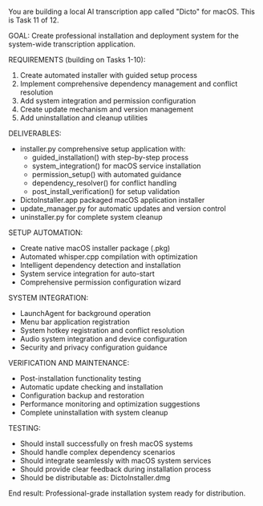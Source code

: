 You are building a local AI transcription app called "Dicto" for macOS. This is Task 11 of 12.

GOAL: Create professional installation and deployment system for the system-wide transcription application.

REQUIREMENTS (building on Tasks 1-10):
1. Create automated installer with guided setup process
2. Implement comprehensive dependency management and conflict resolution
3. Add system integration and permission configuration
4. Create update mechanism and version management
5. Add uninstallation and cleanup utilities

DELIVERABLES:
- installer.py comprehensive setup application with:
  - guided_installation() with step-by-step process
  - system_integration() for macOS service installation
  - permission_setup() with automated guidance
  - dependency_resolver() for conflict handling
  - post_install_verification() for setup validation
- DictoInstaller.app packaged macOS application installer
- update_manager.py for automatic updates and version control
- uninstaller.py for complete system cleanup

SETUP AUTOMATION:
- Create native macOS installer package (.pkg)
- Automated whisper.cpp compilation with optimization
- Intelligent dependency detection and installation
- System service integration for auto-start
- Comprehensive permission configuration wizard

SYSTEM INTEGRATION:
- LaunchAgent for background operation
- Menu bar application registration
- System hotkey registration and conflict resolution
- Audio system integration and device configuration
- Security and privacy configuration guidance

VERIFICATION AND MAINTENANCE:
- Post-installation functionality testing
- Automatic update checking and installation
- Configuration backup and restoration
- Performance monitoring and optimization suggestions
- Complete uninstallation with system cleanup

TESTING:
- Should install successfully on fresh macOS systems
- Should handle complex dependency scenarios
- Should integrate seamlessly with macOS system services
- Should provide clear feedback during installation process
- Should be distributable as: DictoInstaller.dmg

End result: Professional-grade installation system ready for distribution.